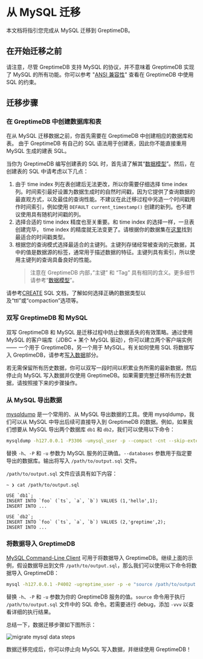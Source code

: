 # 从 MySQL 迁移

本文档将指引您完成从 MySQL 迁移到 GreptimeDB。

## 在开始迁移之前

请注意，尽管 GreptimeDB 支持 MySQL 的协议，并不意味着 GreptimeDB 实现了 MySQL
的所有功能。你可以参考 "[ANSI 兼容性](/reference/sql/compatibility.md)" 查看在 GreptimeDB 中使用 SQL 的约束。

## 迁移步骤

### 在 GreptimeDB 中创建数据库和表

在从 MySQL 迁移数据之前，你首先需要在 GreptimeDB 中创建相应的数据库和表。
由于 GreptimeDB 有自己的 SQL 语法用于创建表，因此你不能直接重用 MySQL 生成的建表 SQL。

当你为 GreptimeDB 编写创建表的 SQL 时，首先请了解其“[数据模型](/user-guide/concepts/data-model.md)”。然后，在创建表的
SQL 中请考虑以下几点：

1. 由于 time index  列在表创建后无法更改，所以你需要仔细选择 time index 列。时间索引最好设置为数据生成时的自然时间戳，因为它提供了查询数据的最直观方式，以及最佳的查询性能。不建议在此迁移过程中另造一个时间戳用作时间索引，例如使用
   `DEFAULT current_timestamp()` 创建的新列。也不建议使用具有随机时间戳的列。
2. 选择合适的 time index 精度也至关重要。和 time index 的选择一样，一旦表创建完毕， time index 的精度就无法变更了。请根据你的数据集在[这里](/reference/sql/data-types#data-types-compatible-with-mysql-and-postgresql)找到最适合的时间戳类型。
3. 根据您的查询模式选择最适合的主键列。主键列存储经常被查询的元数据，其中的值是数据源的标签，通常用于描述数据的特征。主键列具有索引，所以使用主键列的查询具备良好的性能。
   > 注意在 GreptimeDB 内部，”主键” 和 “Tag”
   具有相同的含义。更多细节请参考“[数据模型](/user-guide/concepts/data-model.md)”。

请参考[CREATE](/reference/sql/create.md) SQL 文档，了解如何选择正确的数据类型以及“ttl”或“compaction”选项等。

### 双写 GreptimeDB 和 MySQL

双写 GreptimeDB 和 MySQL 是迁移过程中防止数据丢失的有效策略。通过使用 MySQL 的客户端库（JDBC + 某个 MySQL
驱动），你可以建立两个客户端实例 —— 一个用于 GreptimeDB，另一个用于 MySQL。有关如何使用 SQL 将数据写入
GreptimeDB，请参考[写入数据](/user-guide/ingest-data/for-iot/sql.md)部分。

若无需保留所有历史数据，你可以双写一段时间以积累业务所需的最新数据，然后停止向 MySQL 写入数据并仅使用
GreptimeDB。如果需要完整迁移所有历史数据，请按照接下来的步骤操作。

### 从 MySQL 导出数据

[mysqldump](https://dev.mysql.com/doc/refman/8.4/en/mysqldump.html) 是一个常用的、从 MySQL 导出数据的工具。使用
mysqldump，我们可以从 MySQL 中导出后续可直接导入到 GreptimeDB 的数据。例如，如果我们想要从 MySQL 导出两个数据库 `db1` 和
`db2`，我们可以使用以下命令：

```bash
mysqldump -h127.0.0.1 -P3306 -umysql_user -p --compact -cnt --skip-extended-insert --databases db1 db2 > /path/to/output.sql
```

替换 `-h`、`-P` 和 `-u` 参数为 MySQL 服务的正确值。`--databases` 参数用于指定要导出的数据库。输出将写入
`/path/to/output.sql` 文件。

`/path/to/output.sql` 文件应该具有如下内容：

```plaintext
~ ❯ cat /path/to/output.sql

USE `db1`;
INSERT INTO `foo` (`ts`, `a`, `b`) VALUES (1,'hello',1);
INSERT INTO ...

USE `db2`;
INSERT INTO `foo` (`ts`, `a`, `b`) VALUES (2,'greptime',2);
INSERT INTO ...
```

### 将数据导入 GreptimeDB

[MySQL Command-Line Client](https://dev.mysql.com/doc/refman/8.4/en/mysql.html) 可用于将数据导入
GreptimeDB。继续上面的示例，假设数据导出到文件 `/path/to/output.sql`，那么我们可以使用以下命令将数据导入 GreptimeDB：

```bash
mysql -h127.0.0.1 -P4002 -ugreptime_user -p -e "source /path/to/output.sql"
```

替换 `-h`、`-P` 和 `-u` 参数为你的 GreptimeDB 服务的值。`source` 命令用于执行 `/path/to/output.sql` 文件中的 SQL
命令。若需要进行 debug，添加 `-vvv` 以查看详细的执行结果。

总结一下，数据迁移步骤如下图所示：

![migrate mysql data steps](/migration-mysql.jpg)

数据迁移完成后，你可以停止向 MySQL 写入数据，并继续使用 GreptimeDB！
